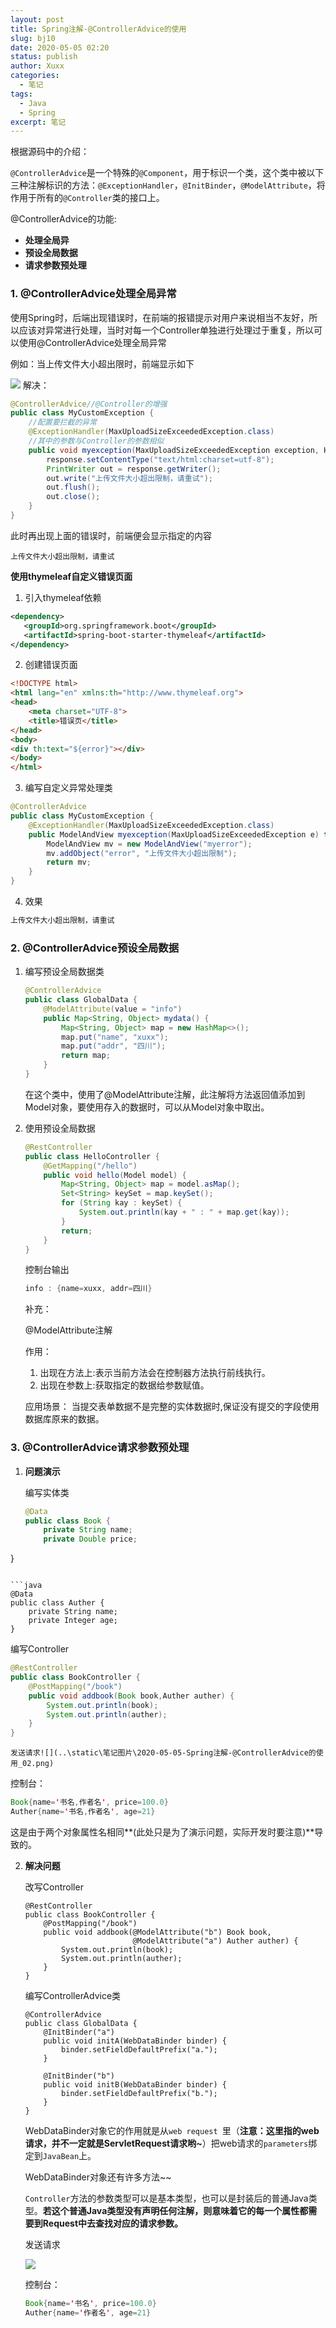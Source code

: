 ```yaml
---
layout: post
title: Spring注解-@ControllerAdvice的使用
slug: bj10
date: 2020-05-05 02:20
status: publish
author: Xuxx
categories: 
  - 笔记
tags: 
  - Java
  - Spring
excerpt: 笔记
---
```


根据源码中的介绍：

`@ControllerAdvice`是一个特殊的`@Component`，用于标识一个类，这个类中被以下三种注解标识的方法：`@ExceptionHandler`，`@InitBinder`，`@ModelAttribute`，将作用于所有的`@Controller`类的接口上。

@ControllerAdvice的功能:

- **处理全局异**
- **预设全局数据**
- **请求参数预处理**

### 1. @ControllerAdvice处理全局异常
使用Spring时，后端出现错误时，在前端的报错提示对用户来说相当不友好，所以应该对异常进行处理，当时对每一个Controller单独进行处理过于重复，所以可以使用@ControllerAdvice处理全局异常

例如：当上传文件大小超出限时，前端显示如下

![](..\static\笔记图片\2020-05-05-Spring注解-@ControllerAdvice的使用_01.png)
解决：

```java
@ControllerAdvice//@Controller的增强
public class MyCustomException {
    //配置要拦截的异常
    @ExceptionHandler(MaxUploadSizeExceededException.class)
    //其中的参数与Controller的参数相似
    public void myexception(MaxUploadSizeExceededException exception, HttpServletResponse response) throws IOException {
        response.setContentType("text/html:charset=utf-8");
        PrintWriter out = response.getWriter();
        out.write("上传文件大小超出限制，请重试");
        out.flush();
        out.close();
    }
}
```

此时再出现上面的错误时，前端便会显示指定的内容

```
上传文件大小超出限制，请重试
```

**使用thymeleaf自定义错误页面**

1. 引入thymeleaf依赖

```xml
<dependency>
   <groupId>org.springframework.boot</groupId>
   <artifactId>spring-boot-starter-thymeleaf</artifactId>
</dependency>
```

2. 创建错误页面

```html
<!DOCTYPE html>
<html lang="en" xmlns:th="http://www.thymeleaf.org">
<head>
    <meta charset="UTF-8">
    <title>错误页</title>
</head>
<body>
<div th:text="${error}"></div>
</body>
</html>
```

3. 编写自定义异常处理类

```java
@ControllerAdvice
public class MyCustomException {
    @ExceptionHandler(MaxUploadSizeExceededException.class)
    public ModelAndView myexception(MaxUploadSizeExceededException e) throws IOException {
        ModelAndView mv = new ModelAndView("myerror");
        mv.addObject("error", "上传文件大小超出限制");
        return mv;
    }
}

```

4. 效果

```html
上传文件大小超出限制，请重试
```

### 2. @ControllerAdvice预设全局数据

1. 编写预设全局数据类

   ```java
   @ControllerAdvice
   public class GlobalData {
       @ModelAttribute(value = "info")
       public Map<String, Object> mydata() {
           Map<String, Object> map = new HashMap<>();
           map.put("name", "xuxx");
           map.put("addr", "四川");
           return map;
       }
   }
   ```

   在这个类中，使用了@ModelAttribute注解，此注解将方法返回值添加到Model对象，要使用存入的数据时，可以从Model对象中取出。

2. 使用预设全局数据

   ```java
   @RestController
   public class HelloController {
       @GetMapping("/hello")
       public void hello(Model model) {
           Map<String, Object> map = model.asMap();
           Set<String> keySet = map.keySet();
           for (String kay : keySet) {
               System.out.println(kay + " : " + map.get(kay));
           }
           return;
       }
   }
   ```

   控制台输出

   ```java
   info : {name=xuxx, addr=四川}
   ```
   
   补充：
   
   @ModelAttribute注解
   
   作用：
   
   1. 出现在方法上:表示当前方法会在控制器方法执行前线执行。
   2. 出现在参数上:获取指定的数据给参数赋值。
   
   应用场景：
      当提交表单数据不是完整的实体数据时,保证没有提交的字段使用数据库原来的数据。
   
   

###    3.  @ControllerAdvice请求参数预处理

1. **问题演示**

   编写实体类
   
   ```java
   @Data
   public class Book {
       private String name;
       private Double price;
}
   ```
   
   ```java
   @Data
   public class Auther {
       private String name;
       private Integer age;
}
   ```
   
   编写Controller
   ```java
   @RestController
   public class BookController {
       @PostMapping("/book")
       public void addbook(Book book,Auther auther) {
           System.out.println(book);
           System.out.println(auther);
       }
}
   ```
   
    发送请求![](..\static\笔记图片\2020-05-05-Spring注解-@ControllerAdvice的使用_02.png)
   
   控制台：
   
   ```java
   Book{name='书名,作者名', price=100.0}
   Auther{name='书名,作者名', age=21}
   ```
   
   这是由于两个对象属性名相同**(此处只是为了演示问题，实际开发时要注意)**导致的。
   
2. **解决问题**

   改写Controller
   
   ```
   @RestController
   public class BookController {
       @PostMapping("/book")
       public void addbook(@ModelAttribute("b") Book book,
                           @ModelAttribute("a") Auther auther) {
           System.out.println(book);
           System.out.println(auther);
       }
   }
   ```
   
   编写ControllerAdvice类
   
   ```
   @ControllerAdvice
   public class GlobalData {
       @InitBinder("a")
       public void initA(WebDataBinder binder) {
           binder.setFieldDefaultPrefix("a.");
       }
   
       @InitBinder("b")
       public void initB(WebDataBinder binder) {
           binder.setFieldDefaultPrefix("b.");
       }
   }
   ```
   
   WebDataBinder对象它的作用就是从`web request `里（**注意：这里指的web请求，并不一定就是ServletRequest请求哟~**）把web请求的`parameters`绑定到`JavaBean`上。
   
   WebDataBinder对象还有许多方法~~
   
   `Controller`方法的参数类型可以是基本类型，也可以是封装后的普通Java类型。**若这个普通Java类型没有声明任何注解，则意味着它的每一个属性都需要到Request中去查找对应的请求参数。**
   
   
   
   发送请求
   
   ![](..\static\笔记图片\2020-05-05-Spring注解-@ControllerAdvice的使用_03.png)
   
   控制台：
   
   ```java
   Book{name='书名', price=100.0}
   Auther{name='作者名', age=21}
   ```
   
   